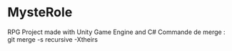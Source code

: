 # MysteRole
RPG Project made with Unity Game Engine and C#
Commande de merge : git merge -s recursive -Xtheirs